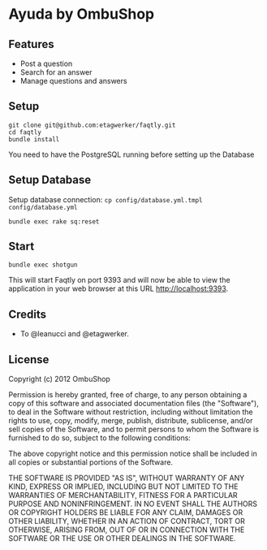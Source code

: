 # Ayuda by OmbuShop

## Features

* Post a question
* Search for an answer
* Manage questions and answers

## Setup

    git clone git@github.com:etagwerker/faqtly.git
    cd faqtly
    bundle install

You need to have the PostgreSQL running before setting up the Database

## Setup Database

Setup database connection: `cp config/database.yml.tmpl config/database.yml`


    bundle exec rake sq:reset

## Start

    bundle exec shotgun

This will start Faqtly on port 9393 and will now be able to view the application in your web browser at this URL [http://localhost:9393](http://localhost:9393).

## Credits

* To @leanucci and @etagwerker.

## License

Copyright (c) 2012 OmbuShop

Permission is hereby granted, free of charge, to any person obtaining a copy of this software and associated documentation files (the "Software"), to deal in the Software without restriction, including without limitation the rights to use, copy, modify, merge, publish, distribute, sublicense, and/or sell copies of the Software, and to permit persons to whom the Software is furnished to do so, subject to the following conditions:

The above copyright notice and this permission notice shall be included in all copies or substantial portions of the Software.

THE SOFTWARE IS PROVIDED "AS IS", WITHOUT WARRANTY OF ANY KIND, EXPRESS OR IMPLIED, INCLUDING BUT NOT LIMITED TO THE WARRANTIES OF MERCHANTABILITY, FITNESS FOR A PARTICULAR PURPOSE AND NONINFRINGEMENT. IN NO EVENT SHALL THE AUTHORS OR COPYRIGHT HOLDERS BE LIABLE FOR ANY CLAIM, DAMAGES OR OTHER LIABILITY, WHETHER IN AN ACTION OF CONTRACT, TORT OR OTHERWISE, ARISING FROM, OUT OF OR IN CONNECTION WITH THE SOFTWARE OR THE USE OR OTHER DEALINGS IN THE SOFTWARE.
